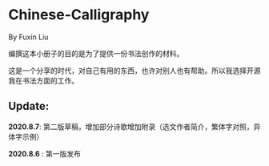 # Chinese-Calligraphy

By Fuxin Liu


编撰这本小册子的目的是为了提供一份书法创作的材料。

这是一个分享的时代，对自己有用的东西，也许对别人也有帮助。所以我选择开源我在书法方面的工作。



## Update:
**2020.8.7**: 第二版草稿，增加部分诗歌增加附录（选文作者简介，繁体字对照，异体字示例）

**2020.8.6** : 第一版发布
